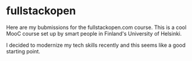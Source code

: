 # fullstackopen

Here are my bubmissions for the fullstackopen.com course.
This is a cool MooC course set up by smart people in Finland's University of Helsinki.

I decided to modernize my tech skills recently and this seems like a good starting point.
